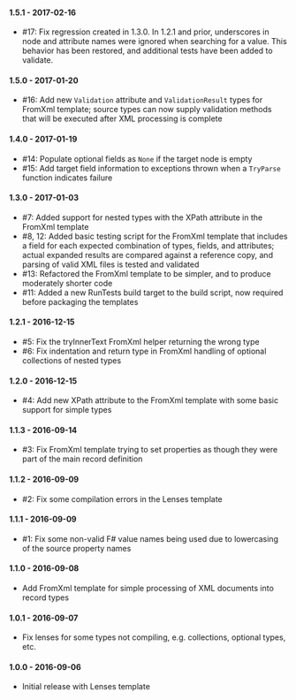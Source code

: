 #### 1.5.1 - 2017-02-16
* #17: Fix regression created in 1.3.0. In 1.2.1 and prior, underscores in node
  and attribute names were ignored when searching for a value. This behavior has
  been restored, and additional tests have been added to validate.

#### 1.5.0 - 2017-01-20
* #16: Add new `Validation` attribute and `ValidationResult` types for FromXml
  template; source types can now supply validation methods that will be executed
  after XML processing is complete

#### 1.4.0 - 2017-01-19
* #14: Populate optional fields as `None` if the target node is empty
* #15: Add target field information to exceptions thrown when a `TryParse`
  function indicates failure

#### 1.3.0 - 2017-01-03
* #7: Added support for nested types with the XPath attribute in the FromXml
  template
* #8, 12: Added basic testing script for the FromXml template that includes a
  field for each expected combination of types, fields, and attributes; actual
  expanded results are compared against a reference copy, and parsing of valid
  XML files is tested and validated
* #13: Refactored the FromXml template to be simpler, and to produce moderately
  shorter code
* #11: Added a new RunTests build target to the build script, now required
  before packaging the templates

#### 1.2.1 - 2016-12-15
* #5: Fix the tryInnerText FromXml helper returning the wrong type
* #6: Fix indentation and return type in FromXml handling of optional
  collections of nested types

#### 1.2.0 - 2016-12-15
* #4: Add new XPath attribute to the FromXml template with some basic support
  for simple types

#### 1.1.3 - 2016-09-14
* #3: Fix FromXml template trying to set properties as though they were part of
  the main record definition

#### 1.1.2 - 2016-09-09
* #2: Fix some compilation errors in the Lenses template

#### 1.1.1 - 2016-09-09
* #1: Fix some non-valid F# value names being used due to lowercasing of the
  source property names

#### 1.1.0 - 2016-09-08
* Add FromXml template for simple processing of XML documents into record types

#### 1.0.1 - 2016-09-07
* Fix lenses for some types not compiling, e.g. collections, optional types,
  etc.

#### 1.0.0 - 2016-09-06
* Initial release with Lenses template
